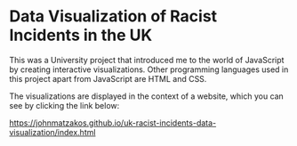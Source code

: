 # Data Visualization of Racist Incidents in the UK

This was a University project that introduced me to the world of JavaScript by creating interactive visualizations.
Other programming languages used in this project apart from JavaScript are HTML and CSS.

The visualizations are displayed in the context of a website, which you can see by clicking the link below:

https://johnmatzakos.github.io/uk-racist-incidents-data-visualization/index.html
